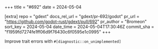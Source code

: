 +++
title = "#692"
date = 2024-05-04

[extra]
repo = "gdext"
docs_rel_url = "gdext/pr-692/godot"
pr_url = "https://github.com/godot-rust/gdext/pull/692"
pr_author = "Bromeon"
sort_key = 2024-05-04
date_time = 2024-05-04T17:30:46Z
commit_sha = "f1959fd7274fe1ff06d9f76430c6f0595e1c0995"
+++

 Improve trait errors with `#[diagnostic::on_unimplemented]`
